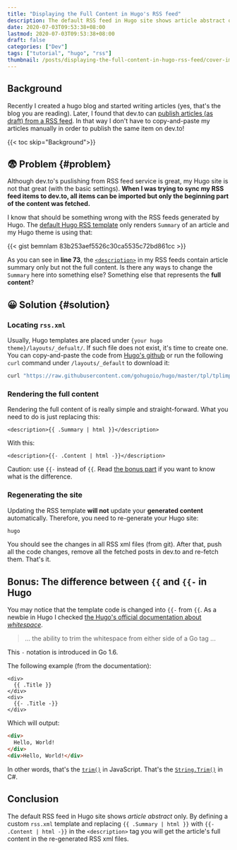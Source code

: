```yaml
---
title: "Displaying the Full Content in Hugo's RSS feed"
description: The default RSS feed in Hugo site shows article abstract only. But what should I do if I want to display full content of the articles in the feed?
date: 2020-07-03T09:53:38+08:00
lastmod: 2020-07-03T09:53:38+08:00
draft: false
categories: ["Dev"]
tags: ["tutorial", "hugo", "rss"]
thumbnail: /posts/displaying-the-full-content-in-hugo-rss-feed/cover-images/cover-images.001.png
---
```


## Background

Recently I created a hugo blog and started writing articles (yes, that's the blog you are reading). Later, I found that dev.to can [publish articles (as draft) from a RSS feed](https://dev.to/settings/publishing-from-rss). In that way I don't have to copy-and-paste my articles manually in order to publish the same item on dev.to!

{{< toc skip="Background">}}

## 😨 Problem {#problem}

Although dev.to's puslishing from RSS feed service is great, my Hugo site is not that great (with the basic settings). **When I was trying to sync my RSS feed items to dev.to, all items can be imported but only the beginning part of the content was fetched.**

I know that should be something wrong with the RSS feeds generated by Hugo. The [default Hugo RSS template](https://github.com/gohugoio/hugo/blob/master/tpl/tplimpl/embedded/templates/_default/rss.xml) only renders `Summary` of an article and my Hugo theme is using that:

{{< gist bemnlam 83b253aef5526c30ca5535c72bd861cc >}}

As you can see in **line 73**, the [`<description>`](https://validator.w3.org/feed/docs/rss2.html)  in my RSS feeds contain article summary only but not the full content. Is there any ways to change the `Summary` here into something else? Something else that represents the **full content**?

## 😀 Solution {#solution}

### Locating `rss.xml`
Usually, Hugo templates are placed under `{your hugo theme}/layouts/_defualt/`. If such file does not exist, it's time to create one. You can copy-and-paste the code from [Hugo's github](https://github.com/gohugoio/hugo/blob/master/tpl/tplimpl/embedded/templates/_default/rss.xml) or run the following `curl` command under `/layouts/_default` to download it:

```bash
curl "https://raw.githubusercontent.com/gohugoio/hugo/master/tpl/tplimpl/embedded/templates/_default/rss.xml" > rss.xml
```

### Rendering the full content

Rendering the full content of is really simple and straight-forward. What you need to do is just replacing this:

```go-html-template
<description>{{ .Summary | html }}</description>
```
With this:
```go-html-template
<description>{{- .Content | html -}}</description>
```

Caution: use `{{-` instead of `{{`. Read [the bonus part](#bonus-the-difference-between--and---in-hugo) if you want to know what is the difference.

### Regenerating the site
Updating the RSS template **will not** update your **generated content** automatically. Therefore, you need to re-generate your Hugo site:

```bash
hugo
```

You should see the changes in all RSS xml files (from git). After that, push all the code changes, remove all the fetched posts in dev.to and re-fetch them. That's it.

## Bonus: The difference between `{{` and `{{-` in Hugo

You may notice that the template code is changed into `{{-` from `{{`. As a newbie in Hugo I checked [the Hugo's official documentation about *whitespace*](https://gohugo.io/templates/introduction/#whitespace). 


> ... the ability to trim the whitespace from either side of a Go tag ...

This `-` notation is introduced in Go 1.6.

The following example (from the documentation):

```go-html-template
<div>
  {{ .Title }}
</div>
<div>
  {{- .Title -}}
</div>
```
Which will output:

```html
<div>
  Hello, World!
</div>
<div>Hello, World!</div>
```

In other words, that's the [`trim()`](https://developer.mozilla.org/en-US/docs/Web/JavaScript/Reference/Global_Objects/String/trim) in JavaScript. That's the [`String.Trim()`](https://docs.microsoft.com/en-us/dotnet/api/system.string.trim) in C#.

## Conclusion

The default RSS feed in Hugo site shows *article abstract* only. By defining a custom `rss.xml` template and replacing `{{ .Summary | html }}` with `{{- .Content | html -}}` in the `<description>` tag you will get the article's full content in the re-generated RSS xml files.
